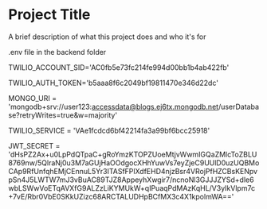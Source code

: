 
# Project Title

A brief description of what this project does and who it's for

.env file in the backend folder

TWILIO_ACCOUNT_SID='AC0fb5e73fc214fe994d00bb1b4ab422fb'

TWILIO_AUTH_TOKEN='b5aaa8f6c2049bf19811470e346d22dc'

MONGO_URI = 'mongodb+srv://user123:accessdata@blogs.ej6tx.mongodb.net/userDatabase?retryWrites=true&w=majority'

TWILIO_SERVICE = 'VAe1fcdcd6bf42214fa3a99bf6bcc25918'

JWT_SECRET = 'dHsPZ2Ax+u0LpPdQTpaC+gRoYmzKTOPZUoeMtjvWwmIGQaZMlcToZBLU8769nw/5QlraNj0u3M7aGUjHaOOdgocXHhYuwVs7eyZjeC9UUlD0uzUQBMoCAp9RfUnfqhEMjCEnnuL5Yr3ITASfFPlXdfEHD4njzBsr4VRojPfHZCBsKENpvpSn4J5LWTW7mJ3vBuAC89TJZ8AppeyhXwgir7/ncnoNl3GJJJZYSd+dle6wbLSWwVoETqAVXfG9ALZzLiKYMUkW+qIPuaqPdMAzKqHL/V3yIkVlpm7c+7vE/Rbr0VbE0SKkUZizc68ARCTALUDHpBCfMX3c4X1kpolmWA=='